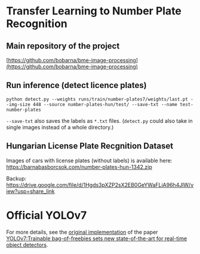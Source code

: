 # Transfer Learning to Number Plate Recognition
## Main repository of the project
[https://github.com/bobarna/bme-image-processing](https://github.com/bobarna/bme-image-processing)

## Run inference (detect licence plates)
```
python detect.py --weights runs/train/number-plates7/weights/last.pt --img-size 448 --source number-plates-hun/test/ --save-txt --name test-number-plates
```
`--save-txt` also saves the labels as `*.txt` files. 
(`detect.py` could also take in single images instead of a whole directory.)

## Hungarian License Plate Recgnition Dataset
Images of cars with license plates (without labels) is available here:
https://barnabasborcsok.com/number-plates-hun-1342.zip

Backup:
https://drive.google.com/file/d/1Hgds3pXZP2sX2EB0GeYWaFLiA96h4JlW/view?usp=share_link

# Official YOLOv7
For more details, see the [original
implementation](https://github.com/WongKinYiu/yolov7) of the paper 
[YOLOv7:Trainable bag-of-freebies sets new state-of-the-art for real-time object
detectors](https://arxiv.org/abs/2207.02696).


